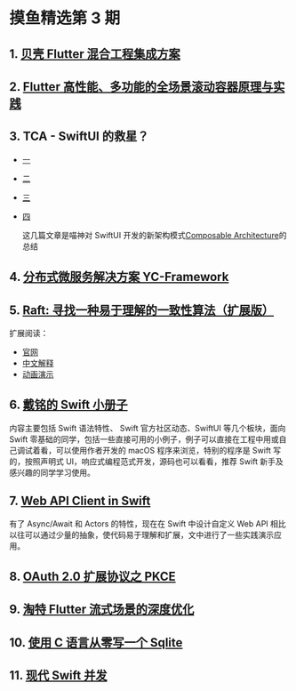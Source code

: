 # 摸鱼精选第 3 期

## 1. [贝壳 Flutter 混合工程集成方案](https://mp.weixin.qq.com/s?__biz=MzIyMTg0OTExOQ==&mid=2247488183&idx=2&sn=db22368e4d8909d44f9b008713386e60)

## 2. [Flutter 高性能、多功能的全场景滚动容器原理与实践](https://mp.weixin.qq.com/s?__biz=Mzg4MDY0ODk0Ng==&mid=2247485007&idx=1&sn=c3dfb4aae2220055f58421b731c02e40)

## 3. TCA - SwiftUI 的救星？

- [一](https://onevcat.com/2021/12/tca-1/)
- [二](https://onevcat.com/2021/12/tca-2/)
- [三](https://onevcat.com/2022/03/tca-3/)
- [四](https://onevcat.com/2022/05/tca-4/)

  这几篇文章是喵神对 SwiftUI 开发的新架构模式[Composable Architecture](https://www.pointfree.co/collections/composable-architecture)的总结

## 4. [分布式微服务解决方案 YC-Framework](http://framework.youcongtech.com/#/)

## 5. [Raft: 寻找一种易于理解的一致性算法（扩展版）](https://objcoding.com/2021/12/04/raft-zh_cn/)

扩展阅读：

- [官网](https://raft.github.io/)
- [中文解释](https://github.com/maemual/raft-zh_cn/blob/master/raft-zh_cn.md)
- [动画演示](http://www.kailing.pub/raft/index.html)

## 6. [戴铭的 Swift 小册子](https://github.com/ming1016/SwiftPamphletApp)

内容主要包括 Swift 语法特性、 Swift 官方社区动态、SwiftUI 等几个板块，面向 Swift 零基础的同学，包括一些直接可用的小例子，例子可以直接在工程中用或自己调试着看，可以使用作者开发的 macOS 程序来浏览，特别的程序是 Swift 写的，按照声明式 UI，响应式编程范式开发，源码也可以看看，推荐 Swift 新手及感兴趣的同学学习使用。

## 7. [Web API Client in Swift](https://kean.blog/post/new-api-client)

有了 Async/Await 和 Actors 的特性，现在在 Swift 中设计自定义 Web API 相比以往可以通过少量的抽象，使代码易于理解和扩展，文中进行了一些实践演示应用。

## 8. [OAuth 2.0 扩展协议之 PKCE](https://mp.weixin.qq.com/s/tnsBfw_rxF3jkboCTdmsfw)

## 9. [淘特 Flutter 流式场景的深度优化](https://mp.weixin.qq.com/s/H2VqX6qSJ1KLkXB5p4S0dw)

## 10. [使用 C 语言从零写一个 Sqlite](https://cstack.github.io/db_tutorial/)

## 11. [现代 Swift 并发](https://www.andyibanez.com/posts/modern-concurrency-in-swift-introduction/)

